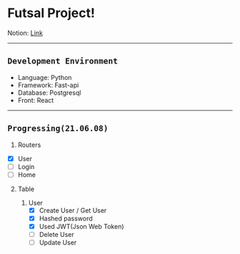 # Futsal Project!

Notion: [Link](https://www.notion.so/Soccer-Project-01e576c578aa40e39996334fda224697)

---

## `Development Environment`

- Language: Python
- Framework: Fast-api
- Database: Postgresql
- Front: React

---

## `Progressing(21.06.08)`

1.  Routers

- [x] User
- [ ] Login
- [ ] Home

2. Table

   1. User
      - [x] Create User / Get User
      - [x] Hashed password
      - [x] Used JWT(Json Web Token)
      - [ ] Delete User
      - [ ] Update User
